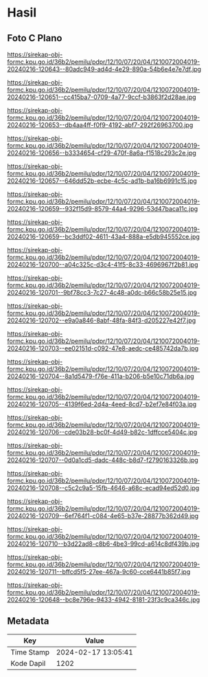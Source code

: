 # Hasil

## Foto C Plano

https://sirekap-obj-formc.kpu.go.id/36b2/pemilu/pdpr/12/10/07/20/04/1210072004019-20240216-120643--80adc949-ad4d-4e29-890a-54b6e4e7e7df.jpg

https://sirekap-obj-formc.kpu.go.id/36b2/pemilu/pdpr/12/10/07/20/04/1210072004019-20240216-120651--cc415ba7-0709-4a77-9ccf-b3863f2d28ae.jpg

https://sirekap-obj-formc.kpu.go.id/36b2/pemilu/pdpr/12/10/07/20/04/1210072004019-20240216-120653--db4aa4ff-f0f9-4192-abf7-292f26963700.jpg

https://sirekap-obj-formc.kpu.go.id/36b2/pemilu/pdpr/12/10/07/20/04/1210072004019-20240216-120656--b3334654-cf29-470f-8a6a-f1518c293c2e.jpg

https://sirekap-obj-formc.kpu.go.id/36b2/pemilu/pdpr/12/10/07/20/04/1210072004019-20240216-120657--646dd52b-ecbe-4c5c-ad1b-ba16b6991c15.jpg

https://sirekap-obj-formc.kpu.go.id/36b2/pemilu/pdpr/12/10/07/20/04/1210072004019-20240216-120659--932f15d9-8579-44a4-9296-53d47baca11c.jpg

https://sirekap-obj-formc.kpu.go.id/36b2/pemilu/pdpr/12/10/07/20/04/1210072004019-20240216-120659--bc3ddf02-4611-43a4-888a-e5db945552ce.jpg

https://sirekap-obj-formc.kpu.go.id/36b2/pemilu/pdpr/12/10/07/20/04/1210072004019-20240216-120700--a04c325c-d3c4-41f5-8c33-4696967f2b81.jpg

https://sirekap-obj-formc.kpu.go.id/36b2/pemilu/pdpr/12/10/07/20/04/1210072004019-20240216-120701--9bf78cc3-7c27-4c48-a0dc-b66c58b25e15.jpg

https://sirekap-obj-formc.kpu.go.id/36b2/pemilu/pdpr/12/10/07/20/04/1210072004019-20240216-120702--e9a0a846-8abf-48fa-84f3-d205227e42f7.jpg

https://sirekap-obj-formc.kpu.go.id/36b2/pemilu/pdpr/12/10/07/20/04/1210072004019-20240216-120703--ee02151d-c092-47e8-aedc-ce485742da7b.jpg

https://sirekap-obj-formc.kpu.go.id/36b2/pemilu/pdpr/12/10/07/20/04/1210072004019-20240216-120704--8a1d5479-f76e-411a-b206-b5e10c71db6a.jpg

https://sirekap-obj-formc.kpu.go.id/36b2/pemilu/pdpr/12/10/07/20/04/1210072004019-20240216-120705--4139f6ed-2d4a-4eed-8cd7-b2ef7e84f03a.jpg

https://sirekap-obj-formc.kpu.go.id/36b2/pemilu/pdpr/12/10/07/20/04/1210072004019-20240216-120706--cde03b28-bc0f-4d49-b82c-1dffcce5404c.jpg

https://sirekap-obj-formc.kpu.go.id/36b2/pemilu/pdpr/12/10/07/20/04/1210072004019-20240216-120707--0d0a1cd5-dadc-448c-b8d7-f2790163326b.jpg

https://sirekap-obj-formc.kpu.go.id/36b2/pemilu/pdpr/12/10/07/20/04/1210072004019-20240216-120708--c5c2c9a5-15fb-4646-a68c-ecad94ed52d0.jpg

https://sirekap-obj-formc.kpu.go.id/36b2/pemilu/pdpr/12/10/07/20/04/1210072004019-20240216-120709--6ef764f1-c084-4e65-b37e-28877b362d49.jpg

https://sirekap-obj-formc.kpu.go.id/36b2/pemilu/pdpr/12/10/07/20/04/1210072004019-20240216-120710--b3d22ad8-c8b6-4be3-99cd-a614c8df439b.jpg

https://sirekap-obj-formc.kpu.go.id/36b2/pemilu/pdpr/12/10/07/20/04/1210072004019-20240216-120711--bffcd5f5-27ee-467a-9c60-cce6441b85f7.jpg

https://sirekap-obj-formc.kpu.go.id/36b2/pemilu/pdpr/12/10/07/20/04/1210072004019-20240216-120648--bc8e796e-9433-4942-8181-23f3c9ca346c.jpg


## Metadata

| Key        | Value               |
| ---------- | ------------------- |
| Time Stamp | 2024-02-17 13:05:41 |
| Kode Dapil | 1202                |



